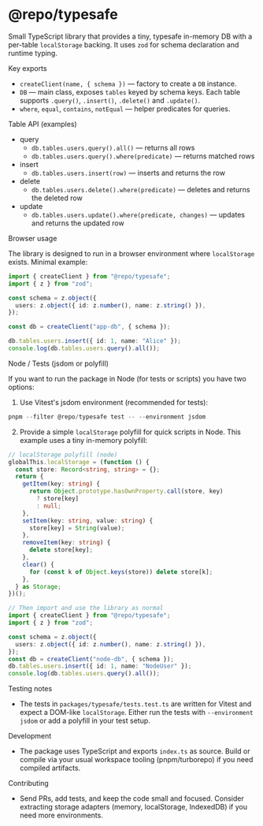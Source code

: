 # @repo/typesafe

Small TypeScript library that provides a tiny, typesafe in-memory DB with a per-table `localStorage` backing. It uses `zod` for schema declaration and runtime typing.

Key exports

- `createClient(name, { schema })` — factory to create a `DB` instance.
- `DB` — main class, exposes `tables` keyed by schema keys. Each table supports `.query()`, `.insert()`, `.delete()` and `.update()`.
- `where`, `equal`, `contains`, `notEqual` — helper predicates for queries.

Table API (examples)

- query
  - `db.tables.users.query().all()` — returns all rows
  - `db.tables.users.query().where(predicate)` — returns matched rows
- insert
  - `db.tables.users.insert(row)` — inserts and returns the row
- delete
  - `db.tables.users.delete().where(predicate)` — deletes and returns the deleted row
- update
  - `db.tables.users.update().where(predicate, changes)` — updates and returns the updated row

Browser usage

The library is designed to run in a browser environment where `localStorage` exists. Minimal example:

```ts
import { createClient } from "@repo/typesafe";
import { z } from "zod";

const schema = z.object({
  users: z.object({ id: z.number(), name: z.string() }),
});

const db = createClient("app-db", { schema });

db.tables.users.insert({ id: 1, name: "Alice" });
console.log(db.tables.users.query().all());
```

Node / Tests (jsdom or polyfill)

If you want to run the package in Node (for tests or scripts) you have two options:

1. Use Vitest's jsdom environment (recommended for tests):

```powershell
pnpm --filter @repo/typesafe test -- --environment jsdom
```

2. Provide a simple `localStorage` polyfill for quick scripts in Node. This example uses a tiny in-memory polyfill:

```ts
// localStorage polyfill (node)
globalThis.localStorage = (function () {
  const store: Record<string, string> = {};
  return {
    getItem(key: string) {
      return Object.prototype.hasOwnProperty.call(store, key)
        ? store[key]
        : null;
    },
    setItem(key: string, value: string) {
      store[key] = String(value);
    },
    removeItem(key: string) {
      delete store[key];
    },
    clear() {
      for (const k of Object.keys(store)) delete store[k];
    },
  } as Storage;
})();

// Then import and use the library as normal
import { createClient } from "@repo/typesafe";
import { z } from "zod";

const schema = z.object({
  users: z.object({ id: z.number(), name: z.string() }),
});
const db = createClient("node-db", { schema });
db.tables.users.insert({ id: 1, name: "NodeUser" });
console.log(db.tables.users.query().all());
```

Testing notes

- The tests in `packages/typesafe/tests.test.ts` are written for Vitest and expect a DOM-like `localStorage`. Either run the tests with `--environment jsdom` or add a polyfill in your test setup.

Development

- The package uses TypeScript and exports `index.ts` as source. Build or compile via your usual workspace tooling (pnpm/turborepo) if you need compiled artifacts.

Contributing

- Send PRs, add tests, and keep the code small and focused. Consider extracting storage adapters (memory, localStorage, IndexedDB) if you need more environments.

